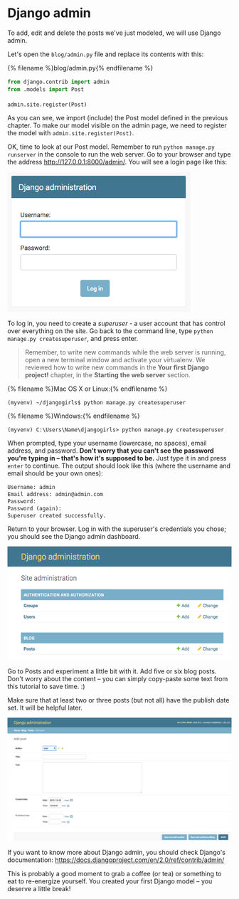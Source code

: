 # Django admin

To add, edit and delete the posts we've just modeled, we will use Django admin.

Let's open the `blog/admin.py` file and replace its contents with this:

{% filename %}blog/admin.py{% endfilename %}
```python
from django.contrib import admin
from .models import Post

admin.site.register(Post)
```

As you can see, we import (include) the Post model defined in the previous chapter. To make our model visible on the admin page, we need to register the model with `admin.site.register(Post)`.

OK, time to look at our Post model. Remember to run `python manage.py runserver` in the console to run the web server. Go to your browser and type the address http://127.0.0.1:8000/admin/. You will see a login page like this:

![Login page](images/login_page2.png)

To log in, you need to create a *superuser* - a user account that has control over everything on the site. Go back to the command line, type `python manage.py createsuperuser`, and press enter.

> Remember, to write new commands while the web server is running, open a new terminal window and activate your virtualenv. We reviewed how to write new commands in the <b>Your first Django project!</b> chapter, in the <b>Starting the web server</b> section.

{% filename %}Mac OS X or Linux:{% endfilename %}
```
(myvenv) ~/djangogirls$ python manage.py createsuperuser
```

{% filename %}Windows:{% endfilename %}
```
(myvenv) C:\Users\Name\djangogirls> python manage.py createsuperuser
```

When prompted, type your username (lowercase, no spaces), email address, and password. **Don't worry that you can't see the password you're typing in – that's how it's supposed to be.** Just type it in and press `enter` to continue. The output should look like this (where the username and email should be your own ones):

```
Username: admin
Email address: admin@admin.com
Password:
Password (again):
Superuser created successfully.
```

Return to your browser. Log in with the superuser's credentials you chose; you should see the Django admin dashboard.

![Django admin](images/django_admin3.png)

Go to Posts and experiment a little bit with it. Add five or six blog posts. Don't worry about the content – you can simply copy-paste some text from this tutorial to save time. :)

Make sure that at least two or three posts (but not all) have the publish date set. It will be helpful later.

![Django admin](images/edit_post3.png)

If you want to know more about Django admin, you should check Django's documentation: https://docs.djangoproject.com/en/2.0/ref/contrib/admin/

This is probably a good moment to grab a coffee (or tea) or something to eat to re-energize yourself. You created your first Django model – you deserve a little break!
